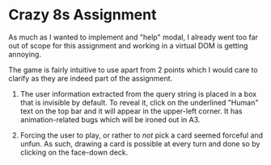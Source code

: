 # Crazy 8s Assignment

As much as I wanted to implement and "help" modal, I already went too far out of scope for this assignment and working in a virtual DOM is getting annoying.

The game is fairly intuitive to use apart from 2 points which I would care to clarify as they are indeed part of the assignment.

1) The user information extracted from the query string is placed in a box that is invisible by default. To reveal it, click on the underlined "Human" text on the top bar and it will appear in the upper-left corner. It has animation-related bugs which will be ironed out in A3.

2) Forcing the user to play, or rather to _not_ pick a card seemed forceful and unfun. As such, drawing a card is possible at every turn and done so by clicking on the face-down deck.